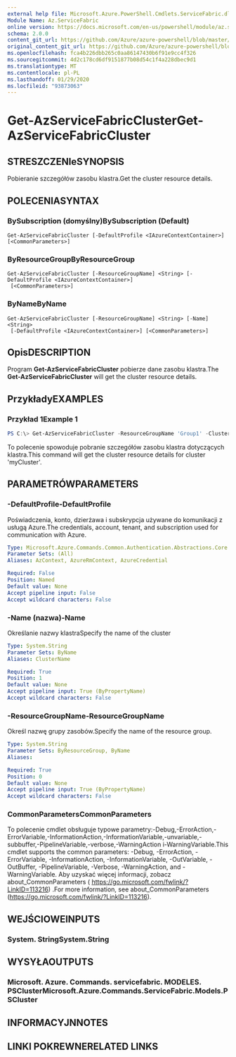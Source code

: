 ```yaml
---
external help file: Microsoft.Azure.PowerShell.Cmdlets.ServiceFabric.dll-Help.xml
Module Name: Az.ServiceFabric
online version: https://docs.microsoft.com/en-us/powershell/module/az.servicefabric/get-azservicefabriccluster
schema: 2.0.0
content_git_url: https://github.com/Azure/azure-powershell/blob/master/src/ServiceFabric/ServiceFabric/help/Get-AzServiceFabricCluster.md
original_content_git_url: https://github.com/Azure/azure-powershell/blob/master/src/ServiceFabric/ServiceFabric/help/Get-AzServiceFabricCluster.md
ms.openlocfilehash: fca4b226dbb265c0aa86147430b6f91e9cc4f326
ms.sourcegitcommit: 4d2c178cd6df9151877b08d54c1f4a228dbec9d1
ms.translationtype: MT
ms.contentlocale: pl-PL
ms.lasthandoff: 01/29/2020
ms.locfileid: "93873063"
---
```

# <span data-ttu-id="1b9ed-101">Get-AzServiceFabricCluster</span><span class="sxs-lookup"><span data-stu-id="1b9ed-101">Get-AzServiceFabricCluster</span></span>

## <span data-ttu-id="1b9ed-102">STRESZCZENIe</span><span class="sxs-lookup"><span data-stu-id="1b9ed-102">SYNOPSIS</span></span>
<span data-ttu-id="1b9ed-103">Pobieranie szczegółów zasobu klastra.</span><span class="sxs-lookup"><span data-stu-id="1b9ed-103">Get the cluster resource details.</span></span>

## <span data-ttu-id="1b9ed-104">POLECENIA</span><span class="sxs-lookup"><span data-stu-id="1b9ed-104">SYNTAX</span></span>

### <span data-ttu-id="1b9ed-105">BySubscription (domyślny)</span><span class="sxs-lookup"><span data-stu-id="1b9ed-105">BySubscription (Default)</span></span>
```
Get-AzServiceFabricCluster [-DefaultProfile <IAzureContextContainer>] [<CommonParameters>]
```

### <span data-ttu-id="1b9ed-106">ByResourceGroup</span><span class="sxs-lookup"><span data-stu-id="1b9ed-106">ByResourceGroup</span></span>
```
Get-AzServiceFabricCluster [-ResourceGroupName] <String> [-DefaultProfile <IAzureContextContainer>]
 [<CommonParameters>]
```

### <span data-ttu-id="1b9ed-107">ByName</span><span class="sxs-lookup"><span data-stu-id="1b9ed-107">ByName</span></span>
```
Get-AzServiceFabricCluster [-ResourceGroupName] <String> [-Name] <String>
 [-DefaultProfile <IAzureContextContainer>] [<CommonParameters>]
```

## <span data-ttu-id="1b9ed-108">Opis</span><span class="sxs-lookup"><span data-stu-id="1b9ed-108">DESCRIPTION</span></span>
<span data-ttu-id="1b9ed-109">Program **Get-AzServiceFabricCluster** pobierze dane zasobu klastra.</span><span class="sxs-lookup"><span data-stu-id="1b9ed-109">The **Get-AzServiceFabricCluster** will get the cluster resource details.</span></span>

## <span data-ttu-id="1b9ed-110">Przykłady</span><span class="sxs-lookup"><span data-stu-id="1b9ed-110">EXAMPLES</span></span>

### <span data-ttu-id="1b9ed-111">Przykład 1</span><span class="sxs-lookup"><span data-stu-id="1b9ed-111">Example 1</span></span>
```powershell
PS C:\> Get-AzServiceFabricCluster -ResourceGroupName 'Group1' -ClusterName 'Contoso01SFCluster'
```

<span data-ttu-id="1b9ed-112">To polecenie spowoduje pobranie szczegółów zasobu klastra dotyczących klastra.</span><span class="sxs-lookup"><span data-stu-id="1b9ed-112">This command will get the cluster resource details for cluster 'myCluster'.</span></span>

## <span data-ttu-id="1b9ed-113">PARAMETRÓW</span><span class="sxs-lookup"><span data-stu-id="1b9ed-113">PARAMETERS</span></span>

### <span data-ttu-id="1b9ed-114">-DefaultProfile</span><span class="sxs-lookup"><span data-stu-id="1b9ed-114">-DefaultProfile</span></span>
<span data-ttu-id="1b9ed-115">Poświadczenia, konto, dzierżawa i subskrypcja używane do komunikacji z usługą Azure.</span><span class="sxs-lookup"><span data-stu-id="1b9ed-115">The credentials, account, tenant, and subscription used for communication with Azure.</span></span>

```yaml
Type: Microsoft.Azure.Commands.Common.Authentication.Abstractions.Core.IAzureContextContainer
Parameter Sets: (All)
Aliases: AzContext, AzureRmContext, AzureCredential

Required: False
Position: Named
Default value: None
Accept pipeline input: False
Accept wildcard characters: False
```

### <span data-ttu-id="1b9ed-116">-Name (nazwa)</span><span class="sxs-lookup"><span data-stu-id="1b9ed-116">-Name</span></span>
<span data-ttu-id="1b9ed-117">Określanie nazwy klastra</span><span class="sxs-lookup"><span data-stu-id="1b9ed-117">Specify the name of the cluster</span></span>

```yaml
Type: System.String
Parameter Sets: ByName
Aliases: ClusterName

Required: True
Position: 1
Default value: None
Accept pipeline input: True (ByPropertyName)
Accept wildcard characters: False
```

### <span data-ttu-id="1b9ed-118">-ResourceGroupName</span><span class="sxs-lookup"><span data-stu-id="1b9ed-118">-ResourceGroupName</span></span>
<span data-ttu-id="1b9ed-119">Określ nazwę grupy zasobów.</span><span class="sxs-lookup"><span data-stu-id="1b9ed-119">Specify the name of the resource group.</span></span>

```yaml
Type: System.String
Parameter Sets: ByResourceGroup, ByName
Aliases:

Required: True
Position: 0
Default value: None
Accept pipeline input: True (ByPropertyName)
Accept wildcard characters: False
```

### <span data-ttu-id="1b9ed-120">CommonParameters</span><span class="sxs-lookup"><span data-stu-id="1b9ed-120">CommonParameters</span></span>
<span data-ttu-id="1b9ed-121">To polecenie cmdlet obsługuje typowe parametry:-Debug,-ErrorAction,-ErrorVariable,-InformationAction,-InformationVariable,-unvariable,-subbuffer,-PipelineVariable,-verbose,-WarningAction i-WarningVariable.</span><span class="sxs-lookup"><span data-stu-id="1b9ed-121">This cmdlet supports the common parameters: -Debug, -ErrorAction, -ErrorVariable, -InformationAction, -InformationVariable, -OutVariable, -OutBuffer, -PipelineVariable, -Verbose, -WarningAction, and -WarningVariable.</span></span> <span data-ttu-id="1b9ed-122">Aby uzyskać więcej informacji, zobacz about_CommonParameters ( https://go.microsoft.com/fwlink/?LinkID=113216) .</span><span class="sxs-lookup"><span data-stu-id="1b9ed-122">For more information, see about_CommonParameters (https://go.microsoft.com/fwlink/?LinkID=113216).</span></span>

## <span data-ttu-id="1b9ed-123">WEJŚCIOWE</span><span class="sxs-lookup"><span data-stu-id="1b9ed-123">INPUTS</span></span>

### <span data-ttu-id="1b9ed-124">System. String</span><span class="sxs-lookup"><span data-stu-id="1b9ed-124">System.String</span></span>

## <span data-ttu-id="1b9ed-125">WYSYŁA</span><span class="sxs-lookup"><span data-stu-id="1b9ed-125">OUTPUTS</span></span>

### <span data-ttu-id="1b9ed-126">Microsoft. Azure. Commands. servicefabric. MODELES. PSCluster</span><span class="sxs-lookup"><span data-stu-id="1b9ed-126">Microsoft.Azure.Commands.ServiceFabric.Models.PSCluster</span></span>

## <span data-ttu-id="1b9ed-127">INFORMACYJN</span><span class="sxs-lookup"><span data-stu-id="1b9ed-127">NOTES</span></span>

## <span data-ttu-id="1b9ed-128">LINKI POKREWNE</span><span class="sxs-lookup"><span data-stu-id="1b9ed-128">RELATED LINKS</span></span>
